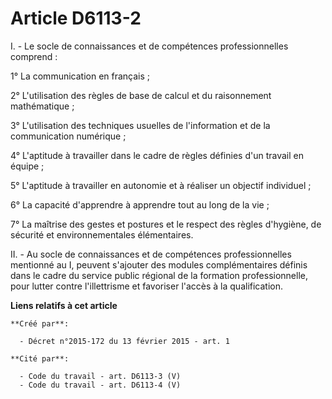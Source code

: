 # Article D6113-2

I. - Le socle de connaissances et de compétences professionnelles comprend :

1° La communication en français ;

2° L'utilisation des règles de base de calcul et du raisonnement mathématique ;

3° L'utilisation des techniques usuelles de l'information et de la communication numérique ;

4° L'aptitude à travailler dans le cadre de règles définies d'un travail en équipe ;

5° L'aptitude à travailler en autonomie et à réaliser un objectif individuel ;

6° La capacité d'apprendre à apprendre tout au long de la vie ;

7° La maîtrise des gestes et postures et le respect des règles d'hygiène, de sécurité et environnementales élémentaires.

II. - Au socle de connaissances et de compétences professionnelles mentionné au I, peuvent s'ajouter des modules
complémentaires définis dans le cadre du service public régional de la formation professionnelle, pour lutter contre
l'illettrisme et favoriser l'accès à la qualification.

**Liens relatifs à cet article**

	**Créé par**:

	  - Décret n°2015-172 du 13 février 2015 - art. 1

	**Cité par**:

	  - Code du travail - art. D6113-3 (V)
	  - Code du travail - art. D6113-4 (V)
